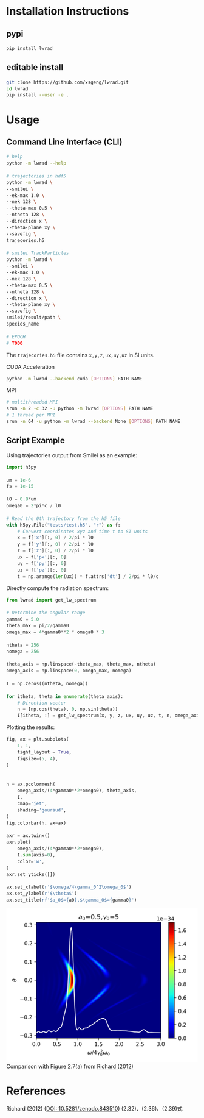 # Installation Instructions

## pypi
```bash
pip install lwrad
```
## editable install
```bash
git clone https://github.com/xsgeng/lwrad.git
cd lwrad
pip install --user -e .
```

# Usage
## Command Line Interface (CLI)
```bash
# help
python -m lwrad --help

# trajectories in hdf5
python -m lwrad \
--smilei \
--ek-max 1.0 \
--nek 128 \
--theta-max 0.5 \
--ntheta 128 \
--direction x \
--theta-plane xy \
--savefig \
trajecories.h5

# smilei TrackParticles
python -m lwrad \
--smilei \
--ek-max 1.0 \
--nek 128 \
--theta-max 0.5 \
--ntheta 128 \
--direction x \
--theta-plane xy \
--savefig \
smilei/result/path \
species_name

# EPOCH
# TODO
```
The `trajecories.h5` file contains `x,y,z,ux,uy,uz` in SI units.

CUDA Acceleration
```bash
python -m lwrad --backend cuda [OPTIONS] PATH NAME
```

MPI
```bash
# multithreaded MPI
srun -n 2 -c 32 -u python -m lwrad [OPTIONS] PATH NAME
# 1 thread per MPI
srun -n 64 -u python -m lwrad --backend None [OPTIONS] PATH NAME
```
## Script Example
Using trajectories output from Smilei as an example:
```python
import h5py

um = 1e-6
fs = 1e-15

l0 = 0.8*um
omega0 = 2*pi*c / l0

# Read the 0th trajectory from the h5 file
with h5py.File("tests/test.h5", "r") as f:
    # Convert coordinates xyz and time t to SI units
    x = f['x'][:, 0] / 2/pi * l0
    y = f['y'][:, 0] / 2/pi * l0
    z = f['z'][:, 0] / 2/pi * l0
    ux = f['px'][:, 0]
    uy = f['py'][:, 0]
    uz = f['pz'][:, 0]
    t = np.arange(len(ux)) * f.attrs['dt'] / 2/pi * l0/c
```

Directly compute the radiation spectrum:
```python
from lwrad import get_lw_spectrum

# Determine the angular range
gamma0 = 5.0
theta_max = pi/2/gamma0
omega_max = 4*gamma0**2 * omega0 * 3

ntheta = 256
nomega = 256

theta_axis = np.linspace(-theta_max, theta_max, ntheta)
omega_axis = np.linspace(0, omega_max, nomega) 

I = np.zeros((ntheta, nomega))

for itheta, theta in enumerate(theta_axis):
    # Direction vector
    n = [np.cos(theta), 0, np.sin(theta)]
    I[itheta, :] = get_lw_spectrum(x, y, z, ux, uy, uz, t, n, omega_axis)
```
Plotting the results:
```python
fig, ax = plt.subplots(
    1, 1,
    tight_layout = True,
    figsize=(5, 4),
)


h = ax.pcolormesh(
    omega_axis/(4*gamma0**2*omega0), theta_axis,
    I,
    cmap='jet',
    shading='gouraud',
)
fig.colorbar(h, ax=ax)

axr = ax.twinx()
axr.plot(
    omega_axis/(4*gamma0**2*omega0), 
    I.sum(axis=0),
    color='w',
)
axr.set_yticks([])

ax.set_xlabel(r'$\omega/4\gamma_0^2\omega_0$')
ax.set_ylabel(r'$\theta$')
ax.set_title(rf'$a_0$={a0},$\gamma_0$={gamma0}')
```
![](tests/thomson.png)
Comparison with Figure 2.7(a) from [Richard (2012)](https://doi.org/10.5281/zenodo.843510)

# References
Richard (2012) ([DOI: 10.5281/zenodo.843510](https://doi.org/10.5281/zenodo.843510)) (2.32)、(2.36)、(2.39)式
